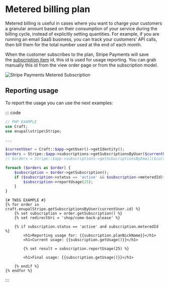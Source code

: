 # Metered billing plan

Metered billing is useful in cases where you want to charge your customers a granular amount based on their consumption of your service during the billing cycle, instead of explicitly setting quantities. For example, if you are running an email SaaS business, you can track your customers’ API calls, then bill them for the total number used at the end of each month.

  
When the customer subscribes to the plan, Stripe Payments will save the [subscription item](https://stripe.com/docs/api#subscription_items) id, this id is used for usage reporting. You can grab manually this id from the view order page or from the subscription model.

![Stripe Payments Metered Subscription](https://enupal.com/assets/docs/stripe-payments-metered-1.png)

## Reporting usage

To report the usage you can use the next examples:

::: code

```php
// PHP EXAMPLE
use Craft;
use enupal\stripe\Stripe;

...

$currentUser = Craft::$app->getUser()->getIdentity();
$orders = Stripe::$app->subscriptions->getSubscriptionsByUser($currentUser->id);
// $orders = Stripe::$app->subscriptions->getSubscriptionsByEmail($currentUser->email);

foreach ($orders as $order) {
    $subscription = $order->getSubscription();
    if ($subscription->status == 'active' && $subscription->meteredId){
        $subscription->reportUsage(25);
    }
}
```

```twig
{# TWIG EXAMPLE #}
{% for order in craft.enupalStripe.getSubscriptionsByUser(currentUser.id) %}
    {% set subscription = order.getSubscription() %}
    {% set redirectUri = 'shop/come-back-please' %}

    {% if subscription.status == 'active' and subscription.meteredId %}
        <h1>Reporting usage for: {{subscription.planNickName}}</h1>
        <h1>Current usage: {{subscription.getUsage()}}</h1>

        {% set result = subscription.reportUsage(25) %}

        <h1>Final usage: {{subscription.getUsage()}}</h1>

    {% endif %}
{% endfor %}
```
:::
